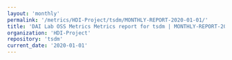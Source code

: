 ```yaml
---
layout: 'monthly'
permalink: '/metrics/HDI-Project/tsdm/MONTHLY-REPORT-2020-01-01/'
title: 'DAI Lab OSS Metrics Metrics report for tsdm | MONTHLY-REPORT-2020-01-01'
organization: 'HDI-Project'
repository: 'tsdm'
current_date: '2020-01-01'
---
```


